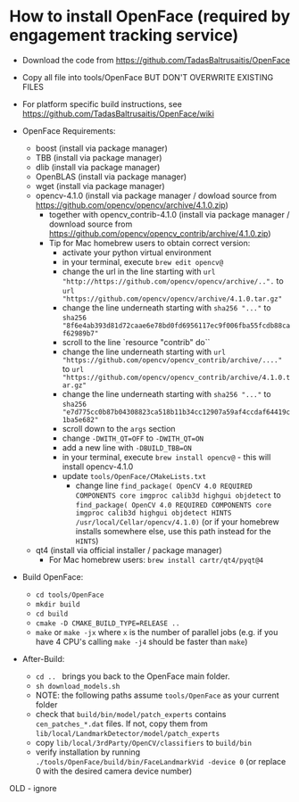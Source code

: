 # How to install OpenFace (required by engagement tracking service)

* Download the code from https://github.com/TadasBaltrusaitis/OpenFace
* Copy all file into tools/OpenFace BUT DON'T OVERWRITE EXISTING FILES

* For platform specific build instructions, see https://github.com/TadasBaltrusaitis/OpenFace/wiki 
* OpenFace Requirements:
    * boost (install via package manager)
    * TBB  (install via package manager)
    * dlib (install via package manager)
    * OpenBLAS (install via package manager)
    * wget (install via package manager)
    * opencv-4.1.0 (install via package manager / dowload source from https://github.com/opencv/opencv/archive/4.1.0.zip)
        * together with opencv_contrib-4.1.0 (install via package manager / download source from https://github.com/opencv/opencv_contrib/archive/4.1.0.zip)
        * Tip for Mac homebrew users to obtain correct version:
            * activate your python virtual environment
            * in your terminal, execute `brew edit opencv@`
            * change the url in the line starting with `url "http://https://github.com/opencv/opencv/archive/..".` to `url "https://github.com/opencv/opencv/archive/4.1.0.tar.gz"`
            * change the line underneath starting with `sha256 "..."` to `sha256 "8f6e4ab393d81d72caae6e78bd0fd6956117ec9f006fba55fcdb88caf62989b7"`
            * scroll to the line `resource "contrib" do``
            * change the line underneath starting with `url "https://github.com/opencv/opencv_contrib/archive/...."` to `url "https://github.com/opencv/opencv_contrib/archive/4.1.0.tar.gz"`
            * change the line underneath starting with `sha256 "..."` to `sha256 "e7d775cc0b87b04308823ca518b11b34cc12907a59af4ccdaf64419c1ba5e682"`
            * scroll down to the `args` section
            * change `-DWITH_QT=OFF` to `-DWITH_QT=ON`
            * add a new line with `-DBUILD_TBB=ON`
            * in your terminal, execute `brew install opencv@` - this will install opencv-4.1.0 
            * update `tools/OpenFace/CMakeLists.txt`
                * change line `find_package( OpenCV 4.0 REQUIRED COMPONENTS core imgproc calib3d highgui objdetect` to `find_package( OpenCV 4.0 REQUIRED COMPONENTS core imgproc calib3d highgui objdetect HINTS /usr/local/Cellar/opencv/4.1.0)` (or if your homebrew installs somewhere else, use this path instead for the `HINTS`)
    * qt4 (install via official installer / package manager)
        * For Mac homebrew users: `brew install cartr/qt4/pyqt@4`
* Build OpenFace:
    * `cd tools/OpenFace`
    * `mkdir build`
    * `cd build`
    * `cmake -D CMAKE_BUILD_TYPE=RELEASE ..`
    * `make` or `make -jx` where `x` is the number of parallel jobs (e.g. if you have 4 CPU's calling `make -j4` should be faster than `make`) 
* After-Build:
    * `cd .. ` brings you back to the OpenFace main folder.
    * `sh download_models.sh`
    * NOTE: the following paths assume `tools/OpenFace` as your current folder
    * check that `build/bin/model/patch_experts` contains `cen_patches_*.dat` files. If not, copy them from `lib/local/LandmarkDetector/model/patch_experts`
    * copy `lib/local/3rdParty/OpenCV/classifiers` to `build/bin`
    * verify installation by running `./tools/OpenFace/build/bin/FaceLandmarkVid -device 0` (or replace 0 with the desired camera device number)



OLD - ignore
<!-- OpenFace`
* requirements`
* mkdir build
* cd build 
* call CMake:
   (Example config: fill in qt path, extra_modules_path):
        cmake -D CMAKE_BUILD_TYPE=RELEASE \
            -D WITH_TBB=ON \
            -D WITH_V4L=ON \
            -D OPENCV_SKIP_PYTHON_LOADER=ON \
            -D CMAKE_PREFIX_PATH=/usr/local/opt/qt5 \
            -D CMAKE_MODULE_PATH="$QT5PATH"/lib/cmake \
            -D OPENCV_PYTHON3_INSTALL_PATH=~/.virtualenvs/OpenCV-"$cvVersion"-py3/lib/python3.7/site-packages \
        -D WITH_QT=ON \
        -D WITH_OPENGL=ON \
        -D OPENCV_EXTRA_MODULES_PATH=../../opencv_contrib-4.1.0/modules \
        -D BUILD_EXAMPLES=OFF ..
* make -->
